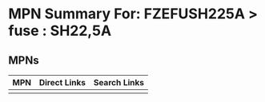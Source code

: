 



# MPN Summary For: FZEFUSH225A > fuse : SH22,5A

## MPNs
  

|MPN|Direct Links|Search Links|
| :--- | :--- | :--- |
||||
